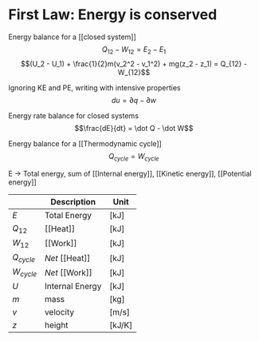 # First Law: Energy is conserved
Energy balance for a [[closed system]]
$$Q_{12} - W_{12} = E_2 - E_1$$
$$(U_2 - U_1) + \frac{1}{2}m(v_2^2 - v_1^2) + mg(z_2 - z_1) = Q_{12} - W_{12}$$

Ignoring KE and PE, writing with intensive properties
$$du = \partial q - \partial w$$

Energy rate balance for closed systems
$$\frac{dE}{dt} = \dot Q - \dot W$$

Energy balance for a [[Thermodynamic cycle]]
$$Q_{cycle} = W_{cycle}$$


E -> Total energy, sum of [[Internal energy]], [[Kinetic energy]], [[Potential energy]]




|      | Description | Unit |
| ------- | ----------- | ---- |
| $E$ | Total Energy    |	[kJ] |
| $Q_{12}$ | [[Heat]]    |	[kJ] |
| $W_{12}$ | [[Work]]    |	[kJ] |
| $Q_{cycle}$ | *Net* [[Heat]]  |	[kJ]	|
| $W_{cycle}$ | *Net* [[Work]]  |	[kJ]	|
| $U$ | Internal Energy    |	[kJ] |
| $m$ | mass    |	[kg] |
| $v$ | velocity | [m/s] |
| $z$ | height    |	[kJ/K] |